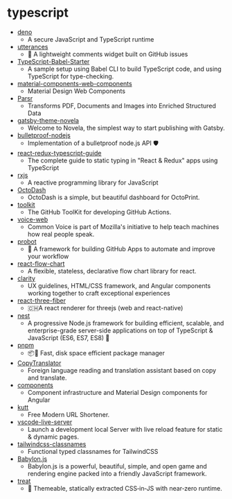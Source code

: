 # typescript
- [deno](https://github.com/denoland/deno)
  - A secure JavaScript and TypeScript runtime
- [utterances](https://github.com/utterance/utterances)
  - 🔮 A lightweight comments widget built on GitHub issues
- [TypeScript-Babel-Starter](https://github.com/microsoft/TypeScript-Babel-Starter)
  - A sample setup using Babel CLI to build TypeScript code, and using TypeScript for type-checking.
- [material-components-web-components](https://github.com/material-components/material-components-web-components)
  - Material Design Web Components
- [Parsr](https://github.com/axa-group/Parsr)
  - Transforms PDF, Documents and Images into Enriched Structured Data
- [gatsby-theme-novela](https://github.com/narative/gatsby-theme-novela)
  - Welcome to Novela, the simplest way to start publishing with Gatsby.
- [bulletproof-nodejs](https://github.com/santiq/bulletproof-nodejs)
  - Implementation of a bulletproof node.js API 🛡️
- [react-redux-typescript-guide](https://github.com/piotrwitek/react-redux-typescript-guide)
  - The complete guide to static typing in "React & Redux" apps using TypeScript
- [rxjs](https://github.com/ReactiveX/rxjs)
  - A reactive programming library for JavaScript
- [OctoDash](https://github.com/UnchartedBull/OctoDash)
  - OctoDash is a simple, but beautiful dashboard for OctoPrint.
- [toolkit](https://github.com/actions/toolkit)
  - The GitHub ToolKit for developing GitHub Actions.
- [voice-web](https://github.com/mozilla/voice-web)
  - Common Voice is part of Mozilla's initiative to help teach machines how real people speak.
- [probot](https://github.com/probot/probot)
  - 🤖 A framework for building GitHub Apps to automate and improve your workflow
- [react-flow-chart](https://github.com/MrBlenny/react-flow-chart)
  - A flexible, stateless, declarative flow chart library for react.
- [clarity](https://github.com/vmware/clarity)
  - UX guidelines, HTML/CSS framework, and Angular components working together to craft exceptional experiences
- [react-three-fiber](https://github.com/react-spring/react-three-fiber)
  - 🇨🇭A react renderer for threejs (web and react-native)
- [nest](https://github.com/nestjs/nest)
  - A progressive Node.js framework for building efficient, scalable, and enterprise-grade server-side applications on top of TypeScript & JavaScript (ES6, ES7, ES8) 🚀
- [pnpm](https://github.com/pnpm/pnpm)
  - 📦🚀 Fast, disk space efficient package manager
- [CopyTranslator](https://github.com/CopyTranslator/CopyTranslator)
  - Foreign language reading and translation assistant based on copy and translate.
- [components](https://github.com/angular/components)
  - Component infrastructure and Material Design components for Angular
- [kutt](https://github.com/thedevs-network/kutt)
  - Free Modern URL Shortener.
- [vscode-live-server](https://github.com/ritwickdey/vscode-live-server)
  - Launch a development local Server with live reload feature for static & dynamic pages.
- [tailwindcss-classnames](https://github.com/christianalfoni/tailwindcss-classnames)
  - Functional typed classnames for TailwindCSS
- [Babylon.js](https://github.com/BabylonJS/Babylon.js)
  - Babylon.js is a powerful, beautiful, simple, and open game and rendering engine packed into a friendly JavaScript framework.
- [treat](https://github.com/seek-oss/treat)
  - 🍬 Themeable, statically extracted CSS‑in‑JS with near‑zero runtime.
